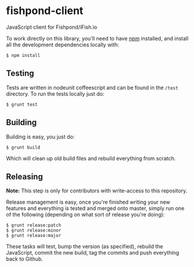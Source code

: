 fishpond-client
===============

JavaScript client for Fishpond/iFish.io

To work directly on this library, you'll need to have [npm]() installed, and
install all the development dependencies locally with:

```
$ npm install
```

## Testing

Tests are written in nodeunit coffeescript and can be found in the `/test`
directory. To run the tests locally just do:

```
$ grunt test
```

## Building

Building is easy, you just do:

```
$ grunt build
```

Which will clean up old build files and rebuild everything from scratch.


## Releasing

__Note:__ This step is only for contributors with write-access to this
repository.

Release management is easy, once you're finished writing your new features and
everything is tested and merged onto master, simply run one of the following
(depending on what sort of release you're doing):

```
$ grunt release:patch
$ grunt release:minor
$ grunt release:major
```

These tasks will test, bump the version (as specified), rebuild the JavaScript,
commit the new build, tag the commits and push everything back to Github.
